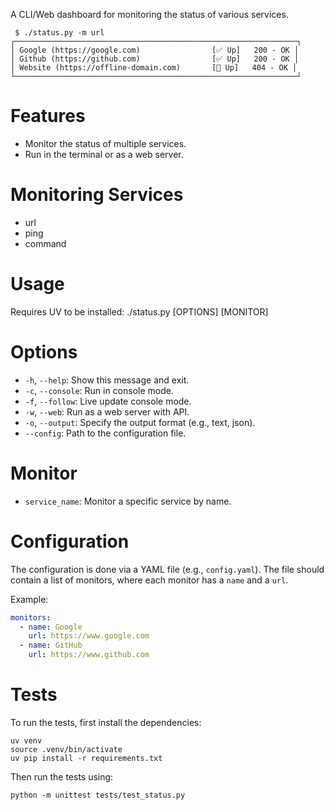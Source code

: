 A CLI/Web dashboard for monitoring the status of various services.
```shell
 $ ./status.py -m url
┌───────────────────────────────────────────────────────────────┐
│ Google (https://google.com)                [✅ Up]   200 - OK │
│ Github (https://github.com)                [✅ Up]   200 - OK │
│ Website (https://offline-domain.com)       [🔴 Up]   404 - OK │
└───────────────────────────────────────────────────────────────┘
```

# Features
- Monitor the status of multiple services.
- Run in the terminal or as a web server.

# Monitoring Services
- url
- ping
- command

# Usage
Requires UV to be installed:
./status.py [OPTIONS] [MONITOR]
# Options
- `-h`, `--help`: Show this message and exit.
- `-c`, `--console`: Run in console mode.
- `-f`, `--follow`: Live update console mode.
- `-w`, `--web`: Run as a web server with API.
- `-o`, `--output`: Specify the output format (e.g., text, json).
- `--config`: Path to the configuration file.
# Monitor
- `service_name`: Monitor a specific service by name.

# Configuration
The configuration is done via a YAML file (e.g., `config.yaml`). The file should contain a list of monitors, where each monitor has a `name` and a `url`.

Example:
```yaml
monitors:
  - name: Google
    url: https://www.google.com
  - name: GitHub
    url: https://www.github.com
```

# Tests
To run the tests, first install the dependencies:
```
uv venv
source .venv/bin/activate
uv pip install -r requirements.txt
```

Then run the tests using:
```
python -m unittest tests/test_status.py
```

